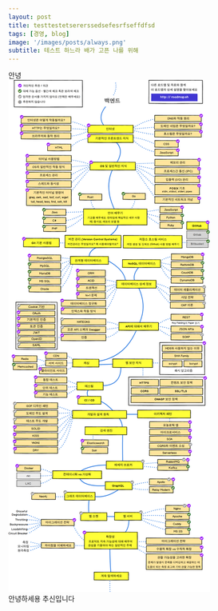 ```yaml
---
layout: post
title: testtestetsererssedsefesrfseffdfsd
tags: [경영, blog]
image: '/images/posts/always.png'
subtitle: 테스트 하느라 배가 고픈 나를 위해
---
```


<div class='notice'>
안녕
</div>

<img src = "/images/posts/20210725-b-dev.png">
<div class='ps'>
안녕하세용 추신입니다
</div>